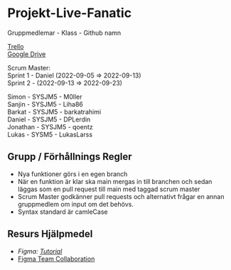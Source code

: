 # Projekt-Live-Fanatic

Gruppmedlemar - Klass - Github namn

[Trello](https://trello.com/b/NoEzqQ3R/live-fanatic) <br>
[Google Drive](https://drive.google.com/drive/folders/18rmPzrKzYQlfpD0omCuNxm2K_i7DfESC) <br>

Scrum Master: <br>
Sprint 1 - Daniel (2022-09-05 => 2022-09-13)<br>
Sprint 2 -  (2022-09-13 => 2022-09-23)<br>

Simon - SYSJM5 - M0ller <br>
Sanjin - SYSJM5 - Liha86 <br>
Barkat - SYSJM5 - barkatrahimi <br>
Daniel - SYSJM5 - DPLerdin <br>
Jonathan - SYSJM5 - qoentz <br>
Lukas - SYSM5 - LukasLarss <br>


## Grupp / Förhållnings Regler
* Nya funktioner görs i en egen branch
* När en funktion är klar ska main mergas in till branchen och sedan läggas som en pull request till main med taggad scrum master
* Scrum Master godkänner pull requests och alternativt frågar en annan gruppmedlem om input om det behövs.
* Syntax standard är camleCase


## Resurs Hjälpmedel
* *Figma: [Tutorial](https://www.youtube.com/watch?v=PNJxeD29ZTg&list=PLXDU_eVOJTx55HFubfbTL3ellJjBM2QE2&index=1)* <br> 
* [Figma Team Collaboration](https://www.figma.com/team_invite/redeem/3VshYduTwGmw69g3NmFnWb)
